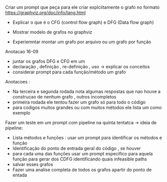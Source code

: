 Criar um prompt que peça para ele criar explciitamente o grafo no formato https://graphviz.org/doc/info/lang.html

- Explicar o que é o CFG (control flow graph) e DFG (Data flow graph)
- Mostrar modelo de grafos no graphviz

- Experiemntar montar um grafo por arquivo ou um grafo por função

Anotacao 16-09
- juntar os grafos DFG e CFG em um
- declaração , definição , re-definição , uso -> explicar os conceitos
- considerar prompt para cada função/método um grafo


Anotacoes :
- Na terceira e segunda rodada nota algumas respostas que nao houve a construcao de nenhum grafo , outros incompletos
- primeira rodada ele tentou fazer um grafo só para todo o código
- para codigos muitos grandes ou com muitos métodos ele lista um como exemplo

Fazer um teste em um prompt com pipeline na quinta tentatca
-> ideia de pipeline:

- Lista métodos e funções : usar um prompt para identificar os métodos e função
- Identificação do ponto de entrada geral do código , se houver
- para cada uma das funções usar um prompt especifico para aquela função para gerar dos CDFG identificando quais infeasible paths
- salvar esses grafos
- Fazer uma analise completa de todos os grafos apartir do ponto de entada
